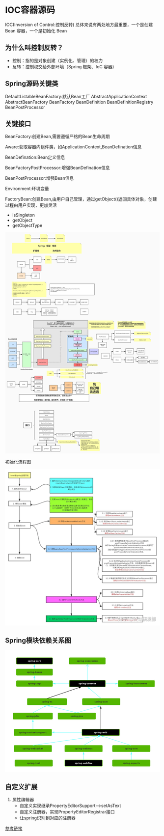 # IOC容器源码

IOC(Inversion of Control:控制反转) 总体来说有两处地方最重要，一个是创建 Bean 容器，一个是初始化 Bean

## 为什么叫控制反转？

- 控制：指的是对象创建（实例化、管理）的权力
- 反转：控制权交给外部环境（Spring 框架、IoC 容器）

## Spring源码关键类

DefaultListableBeanFactory:默认Bean工厂
AbstractApplicationContext
AbstractBeanFactory
BeanFactory
BeanDefinition
BeanDefinitionRegistry
BeanPostProcessor

## 关键接口

BeanFactory:创建Bean,需要遵循严格的Bean生命周期

Aware:获取容器内组件类，如ApplicationContext,BeanDefination信息

BeanDefination:Bean定义信息

BeanFactoryPostProcessor:增强BeanDefination信息

BeanPostProcessor:增强Bean信息

Environment:环境变量

FactoryBean:创建Bean,由用户自己管理，通过getObject()返回具体对象，创建过程由用户实现，更加灵活

- isSingleton
- getObject
- getObjectType

![源码概览](./img/spring源码框架.png)

初始化流程图

![bean初始化流程图](./img/bean初始化流程图.webp)

## Spring模块依赖关系图

![Spring依赖关系图](./img/Spring依赖.png "Spring依赖关系图")

## 自定义扩展

1. 属性编辑器
   - 自定义实现继承PropertyEditorSupport-->setAsText
   - 自定义注册器，实现PropertyEditorRegistrar接口
   - 让spring识别到对应的注册器



























[参考链接](https://javadoop.com/post/spring-ioc)
